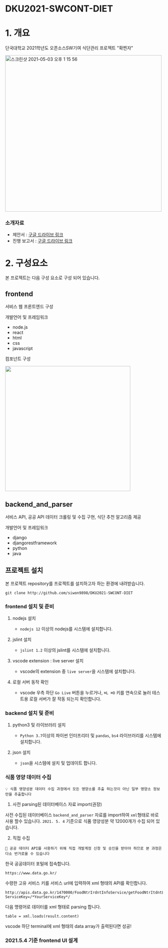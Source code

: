 # DKU2021-SWCONT-DIET
# 1. 개요
단국대학교 2021학년도 오픈소스SW기여 식단관리 프로젝트 "확찐자"
<p align = "left"><img width="500" alt="스크린샷 2021-05-03 오후 1 15 56" src="https://user-images.githubusercontent.com/58714529/116840757-12d0e180-ac12-11eb-99c8-4d5facdcb7ad.png"></p>


### 소개자료
  + 제안서 : [구글 드라이브 링크](https://drive.google.com/file/d/1LfTj4FPZnsRKj3KEfHNykUqSv6Q9cVlG/view?usp=sharing) 
  + 진행 보고서 : [구글 드라이브 링크](https://drive.google.com/drive/folders/12ayZw1eldpn_dXnF4yztRKn8S99etzy7?usp=sharing) 


# 2. 구성요소
본 프로젝트는 다음 구성 요소로 구성 되어 있습니다.

## frontend

서비스 웹 프론트엔드 구성

개발언어 및 프레임워크
+ node.js
+ react
+ html
+ css
+ javascript
 
컴포넌트 구성


<img src = "https://user-images.githubusercontent.com/58714529/116842996-7ad6f600-ac19-11eb-9b7e-86b956ab186f.png" width="400px">


## backend_and_parser

서비스 API, 공공 API 데이터 크롤링 및 수집 구현, 식단 추천 알고리즘 제공

개발언어 및 프레임워크
+ django
+ djangorestframework
+ python
+ java

## 프로젝트 설치

본 프로젝트 repository를 프로젝트를 설치하고자 하는 환경에 내려받습니다.
~~~
git clone http://github.com/siwon9898/DKU2021-SWCONT-DIET
~~~
### frontend 설치 및 준비

1. nodejs 설치

   - `nodejs 12` 이상의 nodejs를 시스템에 설치합니다.
   
2. jslint 설치

   - `jslint 1.2` 이상의 jslint를 시스템에 설치합니다.
   
3. vscode extension : live server 설치

   - vscode의 extension 중 `live server`을 시스템에 설치합니다.
  
4. 로컬 서버 동작 확인
  
   - vscode 우측 하단 `Go Live` 버튼을 누르거나, `⌘L ⌘O` 키를 연속으로 눌러 테스트용 로컬 서버가 잘 작동 되는지 확인합니다.
  
  
### backend 설치 및 준비

1. python3 및 라이브러리 설치

     - `Python 3.7`이상의 파이썬 인터프리터 및 `pandas`, `bs4` 라이브러리를 시스템에 설치합니다.
  
2. json 설치

     - `json`을 시스템에 설치 및 업데이트 합니다.
 
### 식품 영양 데이터 수집

`💡 식품 영양성분 데이터 수집 과정에서 모든 영양소를 추출 하는것이 아닌 일부 영양소 정보 만을 추출합니다`

1. 사전 parsing된 데이터베이스 자료 import(권장)
  
  사전 수집된 데이터베이스 `backend_and_parser` 자료를 import하여 `xml`형태로 바로 사용 할수 있습니다.
  `2021. 5. 4` 기준으로 식품 영양성분 약 12000개가 수집 되어 있습니다.
  
2. 직접 수집

 `📎 공공 데이터 API를 사용하기 위해 직접 개발계정 신청 및 승인을 받아야 하므로 본 과정은 다소 번거로울 수 있습니다 `

  한국 공공데이터 포털에 접속합니다.
  
  ~~~ 
  https://www.data.go.kr/
  ~~~
  
  수령한 고유 서비스 키를 서비스 url에 입력하여 xml 형태의 API를 확인합니다.
  
  ~~~
  http://apis.data.go.kr/1470000/FoodNtrIrdntInfoService/getFoodNtrItdntList?ServiceKey=/*YourServiceKey*/
  ~~~
  
  다음 명령어로 데이터를 xml 형태로 parsing 합니다.
  
  ~~~
  table = xml.loads(result.content)
  ~~~
  
  vscode 하단 terminal에 xml 형태의 data array가 출력된다면 성공!
  
  ### 2021.5.4 기준 frontend UI 설계
  
  
  
  

  

